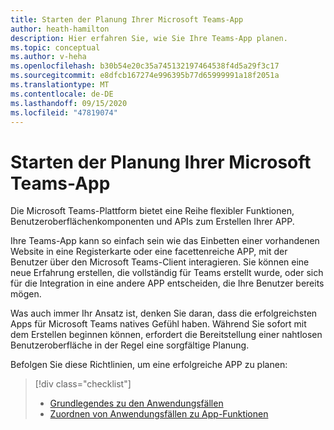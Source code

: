 ```yaml
---
title: Starten der Planung Ihrer Microsoft Teams-App
author: heath-hamilton
description: Hier erfahren Sie, wie Sie Ihre Teams-App planen.
ms.topic: conceptual
ms.author: v-heha
ms.openlocfilehash: b30b54e20c35a745132197464538f4d5a29f3c17
ms.sourcegitcommit: e8dfcb167274e996395b77d65999991a18f2051a
ms.translationtype: MT
ms.contentlocale: de-DE
ms.lasthandoff: 09/15/2020
ms.locfileid: "47819074"
---
```

# <a name="start-planning-your-microsoft-teams-app"></a>Starten der Planung Ihrer Microsoft Teams-App

Die Microsoft Teams-Plattform bietet eine Reihe flexibler Funktionen, Benutzeroberflächenkomponenten und APIs zum Erstellen Ihrer APP.

Ihre Teams-App kann so einfach sein wie das Einbetten einer vorhandenen Website in eine Registerkarte oder eine facettenreiche APP, mit der Benutzer über den Microsoft Teams-Client interagieren. Sie können eine neue Erfahrung erstellen, die vollständig für Teams erstellt wurde, oder sich für die Integration in eine andere APP entscheiden, die Ihre Benutzer bereits mögen.

Was auch immer Ihr Ansatz ist, denken Sie daran, dass die erfolgreichsten Apps für Microsoft Teams natives Gefühl haben. Während Sie sofort mit dem Erstellen beginnen können, erfordert die Bereitstellung einer nahtlosen Benutzeroberfläche in der Regel eine sorgfältige Planung.

Befolgen Sie diese Richtlinien, um eine erfolgreiche APP zu planen:

> [!div class="checklist"]
>
> * [Grundlegendes zu den Anwendungsfällen](../../concepts/design/understand-use-cases.md)
> * [Zuordnen von Anwendungsfällen zu App-Funktionen](../../concepts/design/map-use-cases.md)
